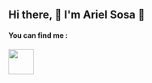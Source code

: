 ## Hi there, :high_brightness: I'm Ariel Sosa :high_brightness:

#### You can find me :
<!--
<img src="https://gcdn.lanetaneta.com/wp-content/uploads/2019/10/El-GIF-est%C3%A1-muerto.-Larga-vida-al-GIF.gif" width="350px">
--!>
<img src="https://cliply.co/wp-content/uploads/2021/02/372102050_LINKEDIN_ICON_TRANSPARENT_1080.gif" width="50px">

<!--
- 🔭 I’m currently working on ...
- 🌱 I’m currently learning ...
- 👯 I’m looking to collaborate on ...
- 🤔 I’m looking for help with ...
- 💬 Ask me about ...
- 📫 How to reach me: ...
- 😄 Pronouns: ...
- ⚡ Fun fact: ...
--!>
